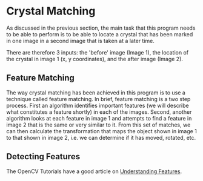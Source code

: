 Crystal Matching
================

As discussed in the previous section, the main task that this program needs to be able to perform is to be able to locate a crystal that has been marked in one image in a second image that is taken at a later time.

There are therefore 3 inputs: the 'before' image (Image 1), the location of the crystal in image 1 (x, y coordinates), and the after image (Image 2).



Feature Matching
----------------
The way crystal matching has been achieved in this program is to use a technique called feature matching. In brief, feature matching is a two step process. First an algorithm identifies important features (we will describe what constitutes a feature shortly) in each of the images. Second, another algorithm looks at each feature in image 1 and attempts to find a feature in image 2 that is the same or very similar to it. From this set of matches, we can then calculate the transformation that maps the object shown in image 1 to that shown in image 2, i.e. we can determine if it has moved, rotated, etc.


Detecting Features
------------------
The OpenCV Tutorials have a good article on [Understanding Features](http://opencv-python-tutroals.readthedocs.io/en/latest/py_tutorials/py_feature2d/py_features_meaning/py_features_meaning.html). 



